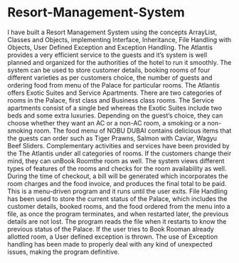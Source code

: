 # Resort-Management-System

I have built a Resort Management System using the concepts ArrayList, Classes and Objects,
implementing Interface, Inheritance, File Handling with Objects, User Defined Exception and
Exception Handling.
The Atlantis provides a very efficient service to the guests and it’s system is well planned and
organized for the authorities of the hotel to run it smoothly. The system can be used to store
customer details, booking rooms of four different varieties as per customers choice, the number
of guests and ordering food from menu of the Palace for particular rooms.
The Atlantis offers Exotic Suites and Service Apartments. There are two categories of rooms in
the Palace, first class and Business class rooms. The Service apartments consist of a single
bed whereas the Exotic Suites include two beds and some extra luxuries. Depending on the
guest’s choice, they can choose whether they want an AC or a non-AC room, a smoking or a
non-smoking room.
The food menu of NOBU DUBAI contains delicious items that the guests can order such as
Tiger Prawns, Salmon with Caviar, Wagyu Beef Sliders. Complementary activities and services
have been provided by the The Atlantis under all categories of rooms. If the customers change
their mind, they can unBook Roomthe room as well.
The system views different types of features of the rooms and checks for the room availability
as well. During the time of checkout, a bill will be generated which incorporates the room
charges and the food invoice, and produces the final total to be paid. This is a menu-driven
program and it runs until the user exits. File Handling has been used to store the current status
of the Palace, which includes the customer details, booked rooms, and the food ordered from
the menu into a file, as once the program terminates, and when restarted later, the previous
details are not lost. The program reads the file when it restarts to know the previous status of
the Palace. If the user tries to Book Rooman already allotted room, a User defined exception is
thrown. The use of Exception handling has been made to properly deal with any kind of
unexpected issues, making the program definitive.
